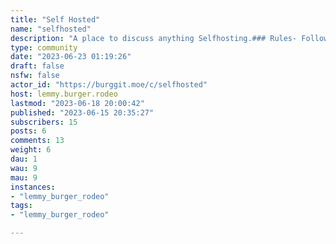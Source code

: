 ```yaml
---
title: "Self Hosted" 
name: "selfhosted"
description: "A place to discuss anything Selfhosting.### Rules- Follow Burggit Rules- On-Topic: Make sure your topic is related to selfhosting.- Don’t post one-liner posts with no media (if applicable), troll attempts, or upvotes farming attempts.Rules will be expanded if need be.*This is a revival of the selfhosted community on Burggit. The original community was deleted by its owner.*"
type: community
date: "2023-06-23 01:19:26"
draft: false
nsfw: false
actor_id: "https://burggit.moe/c/selfhosted"
host: lemmy.burger.rodeo
lastmod: "2023-06-18 20:00:42"
published: "2023-06-15 20:35:27"
subscribers: 15
posts: 6
comments: 13
weight: 6
dau: 1
wau: 9
mau: 9
instances:
- "lemmy_burger_rodeo"
tags: 
- "lemmy_burger_rodeo"

---
```

